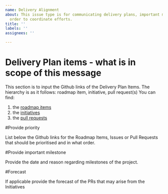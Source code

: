 ```yaml
---
name: Delivery Alignment
about: This issue type is for communicating delivery plans, important milestones in
  order to coordinate efforts.
title: ''
labels: ''
assignees: ''

---
```


# Delivery Plan items - what is in scope of this message

This section is to input the Github links of the Delivery Plan Items.
The hierarchy is as it follows: roadmap item, initiative, pull request(s)
You can find:
1. the [roadmap items ](https://github.com/Flutter-Global/product-global-betting-platform/projects/26?card_filter_query=label%3A%22bet+building+and+placement%22)
2.  the  [initiatives](https://github.com/Flutter-Global/cap-bet-building-and-placement/projects/1)
3. the [pull requests](https://github.com/orgs/Flutter-Global/projects/39?card_filter_query=-label%3Adependencies)

#Provide priority

List below the Github links for the Roadmap Items, Issues or Pull Requests that should be prioritised and in what order.

#Provide important milestone

Provide the date and reason regarding milestones of the project.

#Forecast 

If applicable provide the forecast of the PRs that may arise from the Initiatives
